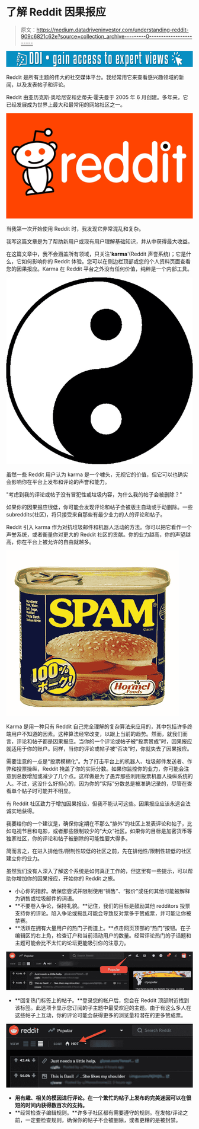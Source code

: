 # 了解 Reddit 因果报应

> 原文：<https://medium.datadriveninvestor.com/understanding-reddit-909c6821c62e?source=collection_archive---------0----------------------->

[![](img/97d38eceef9e130876d8f05e4a138b6f.png)](http://www.track.datadriveninvestor.com/1B9E)

Reddit 是所有主题的伟大的社交媒体平台。我经常用它来查看感兴趣领域的新闻，以及发表帖子和评论。

Reddit 由亚历克斯·奥哈尼安和史蒂夫·霍夫曼于 2005 年 6 月创建。多年来，它已经发展成为世界上最大和最常用的网站社区之一。

![](img/265e32b7ecc9fbf64408e59ac7f0061f.png)

当我第一次开始使用 Reddit 时，我发现它非常混乱和复杂。

我写这篇文章是为了帮助新用户或现有用户理解基础知识，并从中获得最大收益。

在这篇文章中，我不会涵盖所有领域，只关注'**karma**'(Reddit 声誉系统)；它是什么，它如何影响你的 Reddit 体验。您可以在侧边栏顶部或您的个人资料页面查看您的因果报应。Karma 在 Reddit 平台之外没有任何价值，纯粹是一个内部工具。

![](img/a4c37dcc18779a0fa86c11efd5316a95.png)

虽然一些 Reddit 用户认为 karma 是一个噱头，无视它的价值，但它可以也确实会影响你在平台上发布和评论的声誉和能力。

"考虑到我的评论或帖子没有冒犯性或垃圾内容，为什么我的帖子会被删除？"

如果你的因果报应很低，你可能会发现评论和帖子会被版主自动或手动删除。一些 subreddits(社区)，将只接受来自那些有最少业力的人的评论和帖子。

Reddit 引入 karma 作为对抗垃圾邮件和机器人活动的方法。你可以把它看作一个声誉系统，或者衡量你对更大的 Reddit 社区的贡献。你的业力越高，你的声望越高，你在平台上被允许的自由就越多。

![](img/f8edd39ed01bb53ddb3311974a98547c.png)

Karma 是用一种只有 Reddit 自己完全理解的复杂算法来应用的，其中包括许多终端用户不知道的因素。这种算法经常改变，以跟上当前的趋势。然而，就我们而言，评论和帖子都是因果报应。当你的一个评论或帖子被“投票赞成”时，因果报应就适用于你的账户。同样，当你的评论或帖子被“否决”时，你就失去了因果报应。

需要注意的一点是“投票模糊化”。为了打击平台上的机器人、垃圾邮件发送者、作弊和投票操纵，Reddit 掩盖了你的实际分数。如果你监控你的业力，你可能会注意到总数增加或减少了几个点。这样做是为了愚弄那些利用投票机器人操纵系统的人。不过，这没什么好担心的，因为你的“实际”分数总是被准确记录的，尽管在查看单个帖子时可能并不明显。

有 Reddit 社区致力于增加因果报应，但我不能认可这些。因果报应应该永远合法诚实地获得。

我要给你的一个建议是，确保你定期在不那么“排外”的社区上发表评论和帖子，比如电视节目和电影，或者那些限制较少的“大众”社区。如果你的目标是加密货币等独家社区，你的评论和帖子被删除的可能性要大得多。

简而言之，在进入排他性/限制性较低的社区之前，先在排他性/限制性较低的社区建立你的业力。

虽然我们没有人深入了解这个系统是如何真正工作的，但这里有一些提示，可以帮助你增加你的因果报应，开始你的 Reddit 之旅。

*   小心你的措辞。确保您尝试并限制使用“销售”、“报价”或任何其他可能被解释为销售或垃圾邮件的词语。
*   **不要卷入争论，保持礼貌。**记住，我们的目标是鼓励其他 redditors 投票支持你的评论。陷入争论或捣乱可能会导致反对票多于赞成票，并可能让你被禁赛。
*   **活跃在拥有大量用户的热门子街道上。**点击网页顶部的“热门”按钮。在子编辑区的右上角，检查订户和当前活动用户的数量。经常评论热门的子话题和主题可能会比不太忙的论坛更能吸引你的注意力。

![](img/c99428f2c4b62c5b4483a65568f76204.png)

*   **回复热门标签上的帖子。**登录您的帐户后，您会在 Reddit 顶部附近找到该标签。此选项卡显示您订阅的子主题中最受欢迎的主题。由于有这么多人在这些帖子上互动，你的评论可能会获得更多的浏览量和潜在的更多赞成票。

![](img/12532168beb3f88174cbf229054ecfc0.png)

*   **用有趣、相关的模因进行评论。在一个繁忙的帖子上发布的完美迷因可以在很短的时间内获得数百次的支持。**
*   **经常检查子编辑规则。**许多子社区都有需要遵守的规则。在发帖/评论之前，一定要检查规则，确保你的帖子不会被删除，或者更糟的是被封禁。